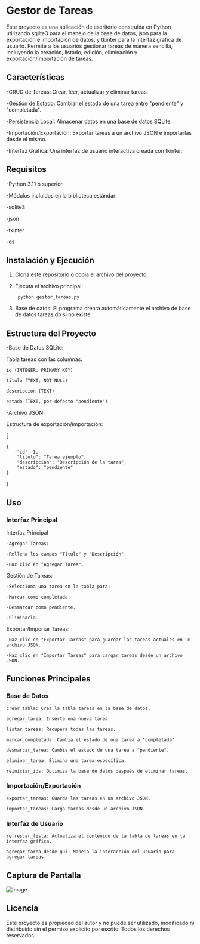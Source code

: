   # Gestor de Tareas
Este proyecto es una aplicación de escritorio construida en Python utilizando sqlite3 para el manejo de la base de datos, json para la exportación e importación de datos, y tkinter para la interfaz gráfica de usuario. Permite a los usuarios gestionar tareas de manera sencilla, incluyendo la creación, listado, edición, eliminación y exportación/importación de tareas.

## Características
 -CRUD de Tareas: Crear, leer, actualizar y eliminar tareas.

 -Gestión de Estado: Cambiar el estado de una tarea entre "pendiente" y "completada".

 -Persistencia Local: Almacenar datos en una base de datos SQLite.

 -Importación/Exportación: Exportar tareas a un archivo JSON e importarlas desde el mismo.

 -Interfaz Gráfica: Una interfaz de usuario interactiva creada con tkinter.

## Requisitos
 -Python 3.11 o superior

 -Módulos incluidos en la biblioteca estándar:
 
  -sqlite3
  
  -json
  
 -tkinter

 -os

## Instalación y Ejecución
1. Clona este repositorio o copia el archivo del proyecto.

2. Ejecuta el archivo principal:

        python gestor_tareas.py

3. Base de datos:
El programa creará automáticamente el archivo de base de datos tareas.db si no existe.

## Estructura del Proyecto

-Base de Datos SQLite:

Tabla tareas con las columnas:

    id (INTEGER, PRIMARY KEY)

    titulo (TEXT, NOT NULL)

    descripcion (TEXT)

    estado (TEXT, por defecto "pendiente")

-Archivo JSON:

Estructura de exportación/importación:

[

    {
        "id": 1,
        "titulo": "Tarea ejemplo",
        "descripcion": "Descripción de la tarea",
        "estado": "pendiente"
    }
]

## Uso
### Interfaz Principal

  Interfaz Principal

    -Agregar Tareas:

    -Rellena los campos "Título" y "Descripción".

    -Haz clic en "Agregar Tarea".

 Gestión de Tareas:

    -Selecciona una tarea en la tabla para:

    -Marcar como completada.

    -Desmarcar como pendiente.

    -Eliminarla.

  Exportar/Importar Tareas:

    -Haz clic en "Exportar Tareas" para guardar las tareas actuales en un archivo JSON.

    -Haz clic en "Importar Tareas" para cargar tareas desde un archivo JSON.


## Funciones Principales
### Base de Datos

    crear_tabla: Crea la tabla tareas en la base de datos.

    agregar_tarea: Inserta una nueva tarea.

    listar_tareas: Recupera todas las tareas.

    marcar_completada: Cambia el estado de una tarea a "completada".

    desmarcar_tarea: Cambia el estado de una tarea a "pendiente".

    eliminar_tarea: Elimina una tarea específica.

    reiniciar_ids: Optimiza la base de datos después de eliminar tareas.

### Importación/Exportación

    exportar_tareas: Guarda las tareas en un archivo JSON.

    importar_tareas: Carga tareas desde un archivo JSON.

### Interfaz de Usuario

    refrescar_lista: Actualiza el contenido de la tabla de tareas en la interfaz gráfica.

    agregar_tarea_desde_gui: Maneja la interacción del usuario para agregar tareas.


## Captura de Pantalla

![image](https://github.com/user-attachments/assets/9c4b5a56-3c06-482a-ac4e-292d748fb8a5)


## Licencia

Este proyecto es propiedad del autor y no puede ser utilizado, modificado ni distribuido sin el permiso explícito por escrito. Todos los derechos reservados.
